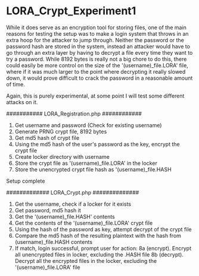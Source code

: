 # LORA_Crypt_Experiment1

While it does serve as an encryption tool for storing files, one of the main reasons 
 for testing the setup was to make a login system that throws in an extra hoop for the attacker
 to jump through. Neither the password or the password hash are stored in the system, instead
 an attacker would have to go through an extra layer by having to decrypt a file every time 
 they want to try a password. While 8192 bytes is really not a big chore to do this, there
 could easily be more control on the size of the '(username)_file.LORA' file, where if it
 was much larger to the point where decrypting it really slowed down, it would prove difficult
 to crack the password in a reasonable amount of time.
 
 Again, this is purely experimental, at some point I will test some different attacks on it.
 
 
 ########### LORA_Registration.php ############
 
1. Get username and password (Check for existing username)
2. Generate PRNG crypt file, 8192 bytes
3. Get md5 hash of crypt file
4. Using the md5 hash of the user's password as the key, encrypt the crypt file
5. Create locker directory with username
6. Store the crypt file as '(username)_file.LORA' in the locker
7. Store the unencrypted crypt file hash as '(username)_file.HASH
 
 Setup complete

############# LORA_Crypt.php ##############

1. Get the username, check if a locker for it exists
2. Get password, md5 hash it
3. Get the '(username)_file.HASH' contents
4. Get the contents of the '(username)_file.LORA' crypt file
5. Using the hash of the password as key, attempt decrypt of the crypt file
6. Compare the md5 hash of the resulting plaintext with the hash from (username)_file.HASH contents
7. If match, login successful, prompt user for action:
8a (encrypt). Encrypt all unencrypted files in locker, excluding the .HASH file
8b (decrypt). Decrypt all the encrypted files in the locker, excluding the '(username)_file.LORA' file
